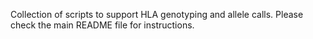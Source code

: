 
Collection of scripts to support HLA genotyping and allele calls.
Please check the main README file for instructions.
